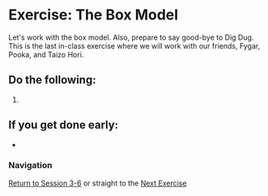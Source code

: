 # Exercise: The Box Model

Let's work with the box model.  Also, prepare to say good-bye to Dig Dug.  This is the last in-class exercise where we will work with our friends, Fygar, Pooka, and Taizo Hori.


## Do the following:

1. 

## If you get done early:
- 

### Navigation
[Return to Session 3-6](../sessions/3-6.md) or straight to the [Next Exercise](boxmodel.md)
